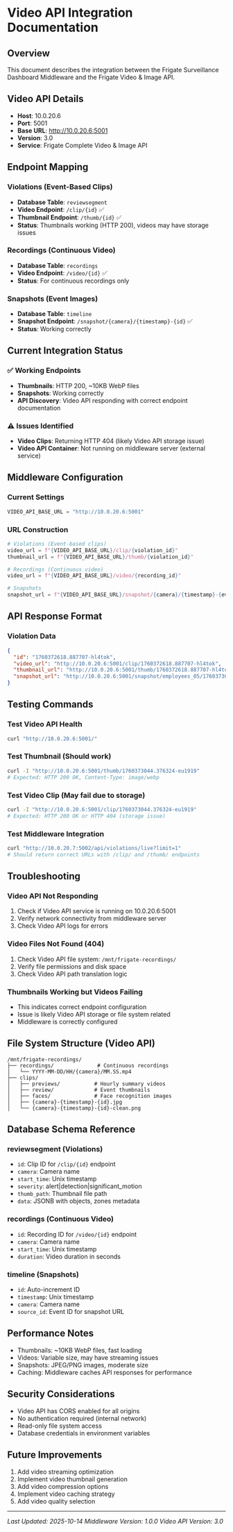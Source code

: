 # Video API Integration Documentation

## Overview
This document describes the integration between the Frigate Surveillance Dashboard Middleware and the Frigate Video & Image API.

## Video API Details
- **Host**: 10.0.20.6
- **Port**: 5001
- **Base URL**: http://10.0.20.6:5001
- **Version**: 3.0
- **Service**: Frigate Complete Video & Image API

## Endpoint Mapping

### Violations (Event-Based Clips)
- **Database Table**: `reviewsegment`
- **Video Endpoint**: `/clip/{id}` ✅
- **Thumbnail Endpoint**: `/thumb/{id}` ✅
- **Status**: Thumbnails working (HTTP 200), videos may have storage issues

### Recordings (Continuous Video)
- **Database Table**: `recordings`
- **Video Endpoint**: `/video/{id}` ✅
- **Status**: For continuous recordings only

### Snapshots (Event Images)
- **Database Table**: `timeline`
- **Snapshot Endpoint**: `/snapshot/{camera}/{timestamp}-{id}` ✅
- **Status**: Working correctly

## Current Integration Status

### ✅ Working Endpoints
- **Thumbnails**: HTTP 200, ~10KB WebP files
- **Snapshots**: Working correctly
- **API Discovery**: Video API responding with correct endpoint documentation

### ⚠️ Issues Identified
- **Video Clips**: Returning HTTP 404 (likely Video API storage issue)
- **Video API Container**: Not running on middleware server (external service)

## Middleware Configuration

### Current Settings
```python
VIDEO_API_BASE_URL = "http://10.0.20.6:5001"
```

### URL Construction
```python
# Violations (Event-based clips)
video_url = f"{VIDEO_API_BASE_URL}/clip/{violation_id}"
thumbnail_url = f"{VIDEO_API_BASE_URL}/thumb/{violation_id}"

# Recordings (Continuous video)
video_url = f"{VIDEO_API_BASE_URL}/video/{recording_id}"

# Snapshots
snapshot_url = f"{VIDEO_API_BASE_URL}/snapshot/{camera}/{timestamp}-{event_id}"
```

## API Response Format

### Violation Data
```json
{
  "id": "1760372618.887707-hl4tok",
  "video_url": "http://10.0.20.6:5001/clip/1760372618.887707-hl4tok",
  "thumbnail_url": "http://10.0.20.6:5001/thumb/1760372618.887707-hl4tok",
  "snapshot_url": "http://10.0.20.6:5001/snapshot/employees_05/1760373020.322353-1760372618.887707-hl4tok"
}
```

## Testing Commands

### Test Video API Health
```bash
curl "http://10.0.20.6:5001/"
```

### Test Thumbnail (Should work)
```bash
curl -I "http://10.0.20.6:5001/thumb/1760373044.376324-eu1919"
# Expected: HTTP 200 OK, Content-Type: image/webp
```

### Test Video Clip (May fail due to storage)
```bash
curl -I "http://10.0.20.6:5001/clip/1760373044.376324-eu1919"
# Expected: HTTP 200 OK or HTTP 404 (storage issue)
```

### Test Middleware Integration
```bash
curl "http://10.0.20.7:5002/api/violations/live?limit=1"
# Should return correct URLs with /clip/ and /thumb/ endpoints
```

## Troubleshooting

### Video API Not Responding
1. Check if Video API service is running on 10.0.20.6:5001
2. Verify network connectivity from middleware server
3. Check Video API logs for errors

### Video Files Not Found (404)
1. Check Video API file system: `/mnt/frigate-recordings/`
2. Verify file permissions and disk space
3. Check Video API path translation logic

### Thumbnails Working but Videos Failing
- This indicates correct endpoint configuration
- Issue is likely Video API storage or file system related
- Middleware is correctly configured

## File System Structure (Video API)
```
/mnt/frigate-recordings/
├── recordings/              # Continuous recordings
│   └── YYYY-MM-DD/HH/{camera}/MM.SS.mp4
├── clips/
│   ├── previews/           # Hourly summary videos
│   ├── review/             # Event thumbnails
│   ├── faces/              # Face recognition images
│   ├── {camera}-{timestamp}-{id}.jpg
│   └── {camera}-{timestamp}-{id}-clean.png
```

## Database Schema Reference

### reviewsegment (Violations)
- `id`: Clip ID for `/clip/{id}` endpoint
- `camera`: Camera name
- `start_time`: Unix timestamp
- `severity`: alert|detection|significant_motion
- `thumb_path`: Thumbnail file path
- `data`: JSONB with objects, zones metadata

### recordings (Continuous Video)
- `id`: Recording ID for `/video/{id}` endpoint
- `camera`: Camera name
- `start_time`: Unix timestamp
- `duration`: Video duration in seconds

### timeline (Snapshots)
- `id`: Auto-increment ID
- `timestamp`: Unix timestamp
- `camera`: Camera name
- `source_id`: Event ID for snapshot URL

## Performance Notes
- Thumbnails: ~10KB WebP files, fast loading
- Videos: Variable size, may have streaming issues
- Snapshots: JPEG/PNG images, moderate size
- Caching: Middleware caches API responses for performance

## Security Considerations
- Video API has CORS enabled for all origins
- No authentication required (internal network)
- Read-only file system access
- Database credentials in environment variables

## Future Improvements
1. Add video streaming optimization
2. Implement video thumbnail generation
3. Add video compression options
4. Implement video caching strategy
5. Add video quality selection

---
*Last Updated: 2025-10-14*
*Middleware Version: 1.0.0*
*Video API Version: 3.0*
